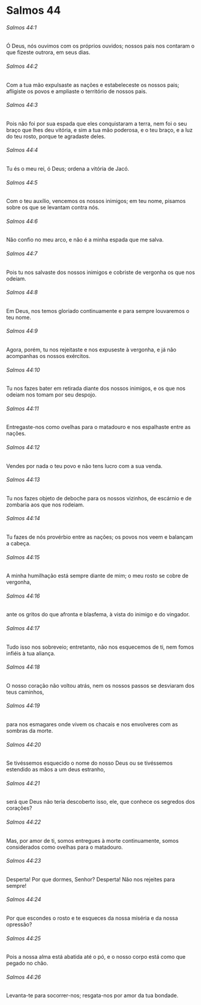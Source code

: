 # Salmos 44

###### Salmos 44:1

Ó Deus, nós ouvimos com os próprios ouvidos; nossos pais nos contaram o que fizeste outrora, em seus dias.

###### Salmos 44:2

Com a tua mão expulsaste as nações e estabeleceste os nossos pais; afligiste os povos e ampliaste o território de nossos pais.

###### Salmos 44:3

Pois não foi por sua espada que eles conquistaram a terra, nem foi o seu braço que lhes deu vitória, e sim a tua mão poderosa, e o teu braço, e a luz do teu rosto, porque te agradaste deles.

###### Salmos 44:4

Tu és o meu rei, ó Deus; ordena a vitória de Jacó.

###### Salmos 44:5

Com o teu auxílio, vencemos os nossos inimigos; em teu nome, pisamos sobre os que se levantam contra nós.

###### Salmos 44:6

Não confio no meu arco, e não é a minha espada que me salva.

###### Salmos 44:7

Pois tu nos salvaste dos nossos inimigos e cobriste de vergonha os que nos odeiam.

###### Salmos 44:8

Em Deus, nos temos gloriado continuamente e para sempre louvaremos o teu nome.

###### Salmos 44:9

Agora, porém, tu nos rejeitaste e nos expuseste à vergonha, e já não acompanhas os nossos exércitos.

###### Salmos 44:10

Tu nos fazes bater em retirada diante dos nossos inimigos, e os que nos odeiam nos tomam por seu despojo.

###### Salmos 44:11

Entregaste-nos como ovelhas para o matadouro e nos espalhaste entre as nações.

###### Salmos 44:12

Vendes por nada o teu povo e não tens lucro com a sua venda.

###### Salmos 44:13

Tu nos fazes objeto de deboche para os nossos vizinhos, de escárnio e de zombaria aos que nos rodeiam.

###### Salmos 44:14

Tu fazes de nós provérbio entre as nações; os povos nos veem e balançam a cabeça.

###### Salmos 44:15

A minha humilhação está sempre diante de mim; o meu rosto se cobre de vergonha,

###### Salmos 44:16

ante os gritos do que afronta e blasfema, à vista do inimigo e do vingador.

###### Salmos 44:17

Tudo isso nos sobreveio; entretanto, não nos esquecemos de ti, nem fomos infiéis à tua aliança.

###### Salmos 44:18

O nosso coração não voltou atrás, nem os nossos passos se desviaram dos teus caminhos,

###### Salmos 44:19

para nos esmagares onde vivem os chacais e nos envolveres com as sombras da morte.

###### Salmos 44:20

Se tivéssemos esquecido o nome do nosso Deus ou se tivéssemos estendido as mãos a um deus estranho,

###### Salmos 44:21

será que Deus não teria descoberto isso, ele, que conhece os segredos dos corações?

###### Salmos 44:22

Mas, por amor de ti, somos entregues à morte continuamente, somos considerados como ovelhas para o matadouro.

###### Salmos 44:23

Desperta! Por que dormes, Senhor? Desperta! Não nos rejeites para sempre!

###### Salmos 44:24

Por que escondes o rosto e te esqueces da nossa miséria e da nossa opressão?

###### Salmos 44:25

Pois a nossa alma está abatida até o pó, e o nosso corpo está como que pegado no chão.

###### Salmos 44:26

Levanta-te para socorrer-nos; resgata-nos por amor da tua bondade.

